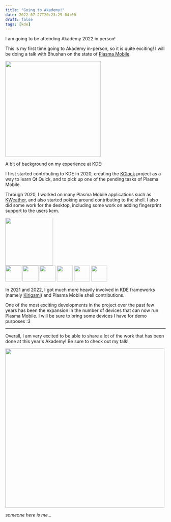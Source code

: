 ```yaml
---
title: "Going to Akademy!"
date: 2022-07-27T20:23:29-04:00
draft: false
tags: [kde]
---
```


I am going to be attending Akademy 2022 in person!

This is my first time going to Akademy in-person, so it is quite exciting! 
I will be doing a talk with Bhushan on the state of [Plasma Mobile](https://plasma-mobile.org).

<img src="/images/blog/2022/07/akademy-konqi.png" width=300px/>

A bit of background on my experience at KDE:

I first started contributing to KDE in 2020, creating the [KClock](https://invent.kde.org/plasma-mobile/kclock) project 
as a way to learn Qt Quick, and to pick up one of the pending tasks of Plasma Mobile.

Through 2020, I worked on many Plasma Mobile applications such as [KWeather](https://invent.kde.org/plasma-mobile/kweather), and also started poking around contributing to the shell.
I also did some work for the desktop, including some work on adding fingerprint support to the users kcm.

<img src="https://invent.kde.org/plasma/plasma-mobile/-/wikis/uploads/8c77b63b3182bd7a8302da347778254f/plasma-mobile.png" width=150px/>

<br/>

<img src="https://invent.kde.org/plasma-mobile/kclock/-/avatar" width=50px/>
<img src="https://invent.kde.org/uploads/-/system/project/avatar/1827/kweather2.png?width=64" width=50px/>
<img src="https://invent.kde.org/plasma-mobile/kalk/-/avatar" width=50px/>
<img src="https://invent.kde.org/plasma-mobile/calindori/-/avatar" width=50px/>
<img src="https://invent.kde.org/multimedia/elisa/-/avatar" width=50px/>
<img src="https://invent.kde.org/plasma-mobile/audiotube/-/avatar" width=50px/>

In 2021 and 2022, I got much more heavily involved in KDE frameworks (namely [Kirigami](https://invent.kde.org/frameworks/kirigami)) and Plasma Mobile shell contributions.

One of the most exciting developments in the project over the past few years has been the expansion in the number of devices that can now run Plasma Mobile. I will be sure to bring some devices I have for demo purposes :3

---

Overall, I am very excited to be able to share a lot of the work that has been done at this year's Akademy! Be sure to check out my talk!

<img src="https://akademy.kde.org/sites/akademy.kde.org/files/2021/akademy2021_groupphoto.png" width=500px/>

*someone here is me...*

